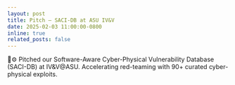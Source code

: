 ```yaml
---
layout: post
title: Pitch — SACI-DB at ASU IV&V
date: 2025-02-03 11:00:00-0800
inline: true
related_posts: false
---
```


🧰⚙️ Pitched our Software-Aware Cyber-Physical Vulnerability Database (SACI-DB) at IV&V@ASU. Accelerating red-teaming with 90+ curated cyber-physical exploits.
